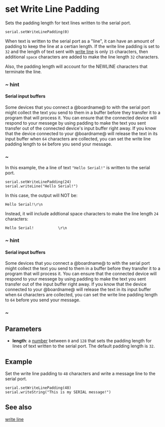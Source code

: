 # set Write Line Padding

Sets the padding length for text lines written to the serial port.

```sig
serial.setWriteLinePadding(0)
```

When text is written to the serial port as a "line", it can have an amount of padding to keep the line at a certian length. If the write line padding is set to `32` and the length of text sent with [write line](/reference/serial/write-line) is only `15` characters, then additional `space` characters are added to make the line length `32` characters.

Also, the padding length will account for the NEWLINE characters that terminate the line.

### ~ hint

#### Serial input buffers

Some devices that you connect a @boardname@ to with the serial port might collect the text you send to them in a buffer before they transfer it to a program that will process it. You can ensure that the connected device will respond to your messege by using padding to make the text you sent transfer out of the connected device's input buffer right away. If you know that the device connected to your @boardname@ will release the text in its input buffer when `64` characters are collected, you can set the write line padding length to `64` before you send your message.

### ~

In this example, the a line of text `"Hello Serial!"` is written to the serial port.

```block
serial.setWriteLinePadding(24)
serial.writeLine("Hello Serial!")
```

In this case, the output will NOT be:

`Hello Serial!\r\n`

Instead, it will include addtional space characters to make the line length `24` characters:

`Hello Serial!           \r\n`

### ~ hint

#### Serial input buffers

Some devices that you connect a @boardname@ to with the serial port might collect the text you send to them in a buffer before they transfer it to a program that will process it. You can ensure that the connected device will respond to your messege by using padding to make the text you sent transfer out of the input buffer right away. If you know that the device connected to your @boardname@ will release the text in its input buffer when `64` characters are collected, you can set the write line padding length to `64` before you send your message.

### ~

## Parameters

* **length**: a [number](/types/number) between `0` and `128` that sets the padding length for lines of text written to the serial port. The default padding length is `32`.

## Example

Set the write line padding to `48` characters and write a message line to the serial port.

```block
serial.setWriteLinePadding(48)
serial.writeString("This is my SERIAL message!")
```

## See also

[write line](/reference/serial/write-line)